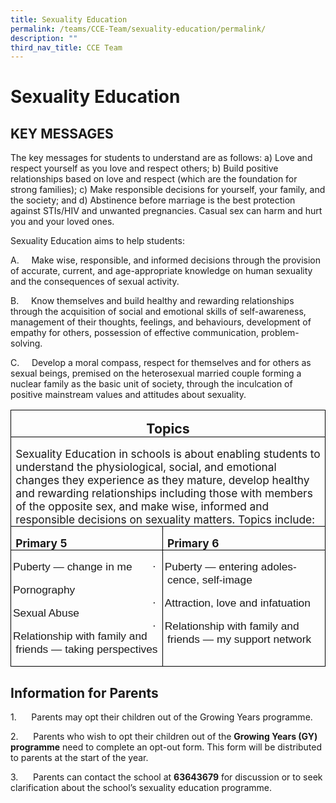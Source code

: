 ```yaml
---
title: Sexuality Education
permalink: /teams/CCE-Team/sexuality-education/permalink/
description: ""
third_nav_title: CCE Team
---
```

Sexuality Education
===================

KEY MESSAGES 
----------------------------------

The key messages for students to understand are as follows: a) Love and respect yourself as you love and respect others; b) Build positive relationships based on love and respect (which are the foundation for strong families); c) Make responsible decisions for yourself, your family, and the society; and d) Abstinence before marriage is the best protection against STIs/HIV and unwanted pregnancies. Casual sex can harm and hurt you and your loved ones.


Sexuality Education aims to help students:

A.&nbsp;&nbsp;&nbsp;&nbsp; Make wise, responsible, and informed decisions through the provision of accurate, current, and age-appropriate knowledge on human sexuality and the consequences of sexual activity.

B.&nbsp;&nbsp;&nbsp;&nbsp; Know themselves and build healthy and rewarding relationships through the acquisition of social and emotional skills of self-awareness, management of their thoughts, feelings, and behaviours, development of empathy for others, possession of effective communication, problem-solving.

C.&nbsp;&nbsp;&nbsp;&nbsp; Develop a moral compass, respect for themselves and for others as sexual beings, premised on the heterosexual married couple forming a nuclear family as the basic unit of society, through the inculcation of positive mainstream values and attitudes about sexuality.



<table class="MsoTableGrid" border="1" cellspacing="0" cellpadding="0" style="border-collapse:collapse;border:none;mso-border-alt:solid windowtext .5pt;
 mso-yfti-tbllook:1184;mso-padding-alt:0cm 5.4pt 0cm 5.4pt"><tbody><tr style="mso-yfti-irow:0;mso-yfti-firstrow:yes"><td width="1115" colspan="2" valign="top" style="width:836.1pt;border:solid windowtext 1.0pt;
  mso-border-alt:solid windowtext .5pt;padding:0cm 5.4pt 0cm 5.4pt"><p class="MsoNormal" align="center" style="margin-bottom:0cm;text-align:center;
  line-height:normal"><b><span style="font-size:16.0pt">Topics</span></b></p></td></tr><tr style="mso-yfti-irow:1"><td width="1115" colspan="2" valign="top" style="width:836.1pt;border:solid windowtext 1.0pt;
  border-top:none;mso-border-top-alt:solid windowtext .5pt;mso-border-alt:solid windowtext .5pt;
  padding:0cm 5.4pt 0cm 5.4pt"><p class="MsoNormal" style="margin-bottom:0cm;line-height:normal"><span style="font-size:13.0pt">Sexuality Education in schools is about enabling students to understand the physiological, social, and emotional changes they experience as they mature, develop healthy and rewarding relationships including those with members of the opposite sex, and make wise, informed and responsible decisions on sexuality matters. Topics include:</span></p></td></tr><tr style="mso-yfti-irow:2"><td width="529" valign="top" style="width:396.65pt;border:solid windowtext 1.0pt;
  border-top:none;mso-border-top-alt:solid windowtext .5pt;mso-border-alt:solid windowtext .5pt;
  padding:0cm 5.4pt 0cm 5.4pt"><p class="MsoNormal" style="margin-bottom:0cm;line-height:normal"><b><span style="font-size:13.0pt">Primary 5</span></b></p></td><td width="586" valign="top" style="width:439.45pt;border-top:none;border-left:
  none;border-bottom:solid windowtext 1.0pt;border-right:solid windowtext 1.0pt;
  mso-border-top-alt:solid windowtext .5pt;mso-border-left-alt:solid windowtext .5pt;
  mso-border-alt:solid windowtext .5pt;padding:0cm 5.4pt 0cm 5.4pt"><p class="MsoNormal" style="margin-bottom:0cm;line-height:normal"><b><span style="font-size:13.0pt">Primary 6</span></b></p></td></tr><tr style="mso-yfti-irow:3;mso-yfti-lastrow:yes"><td width="529" valign="top" style="width:396.65pt;border:solid windowtext 1.0pt;
  border-top:none;mso-border-top-alt:solid windowtext .5pt;mso-border-alt:solid windowtext .5pt;
  padding:0cm 5.4pt 0cm 5.4pt"><p class="MsoListParagraphCxSpFirst" style="text-indent:-18.0pt;mso-list:l0 level1 lfo1"><span lang="EN-SG" style="font-size:13.0pt;font-family:Symbol;mso-fareast-font-family:
  Symbol;mso-bidi-font-family:Symbol"><span style="mso-list:Ignore">·<span style="font:7.0pt &quot;Times New Roman&quot;">&nbsp;&nbsp;&nbsp;&nbsp;&nbsp; </span></span></span><span lang="EN-SG" style="font-size:13.0pt;font-family:&quot;Calibri&quot;,sans-serif;
  mso-ascii-theme-font:minor-latin;mso-hansi-theme-font:minor-latin;mso-bidi-theme-font:
  minor-latin">Puberty — change in me</span></p><p class="MsoListParagraphCxSpMiddle" style="text-indent:-18.0pt;mso-list:l0 level1 lfo1"><span lang="EN-SG" style="font-size:13.0pt;font-family:Symbol;mso-fareast-font-family:
  Symbol;mso-bidi-font-family:Symbol"><span style="mso-list:Ignore">·<span style="font:7.0pt &quot;Times New Roman&quot;">&nbsp;&nbsp;&nbsp;&nbsp;&nbsp; </span></span></span><span lang="EN-SG" style="font-size:13.0pt;font-family:&quot;Calibri&quot;,sans-serif;
  mso-ascii-theme-font:minor-latin;mso-hansi-theme-font:minor-latin;mso-bidi-theme-font:
  minor-latin">Pornography</span></p><p class="MsoListParagraphCxSpMiddle" style="text-indent:-18.0pt;mso-list:l0 level1 lfo1"><span lang="EN-SG" style="font-size:13.0pt;font-family:Symbol;mso-fareast-font-family:
  Symbol;mso-bidi-font-family:Symbol"><span style="mso-list:Ignore">·<span style="font:7.0pt &quot;Times New Roman&quot;">&nbsp;&nbsp;&nbsp;&nbsp;&nbsp; </span></span></span><span lang="EN-SG" style="font-size:13.0pt;font-family:&quot;Calibri&quot;,sans-serif;
  mso-ascii-theme-font:minor-latin;mso-hansi-theme-font:minor-latin;mso-bidi-theme-font:
  minor-latin">Sexual Abuse</span></p><p class="MsoListParagraphCxSpMiddle" style="text-indent:-18.0pt;mso-list:l0 level1 lfo1"><span lang="EN-SG" style="font-size:13.0pt;font-family:Symbol;mso-fareast-font-family:
  Symbol;mso-bidi-font-family:Symbol"><span style="mso-list:Ignore">·<span style="font:7.0pt &quot;Times New Roman&quot;">&nbsp;&nbsp;&nbsp;&nbsp;&nbsp; </span></span></span><span lang="EN-SG" style="font-size:13.0pt;font-family:&quot;Calibri&quot;,sans-serif;
  mso-ascii-theme-font:minor-latin;mso-hansi-theme-font:minor-latin;mso-bidi-theme-font:
  minor-latin">Relationship with family and friends — taking perspectives</span></p></td><td width="586" valign="top" style="width:439.45pt;border-top:none;border-left:
  none;border-bottom:solid windowtext 1.0pt;border-right:solid windowtext 1.0pt;
  mso-border-top-alt:solid windowtext .5pt;mso-border-left-alt:solid windowtext .5pt;
  mso-border-alt:solid windowtext .5pt;padding:0cm 5.4pt 0cm 5.4pt"><p class="MsoListParagraphCxSpMiddle" style="text-indent:-18.0pt;mso-list:l0 level1 lfo1"><span lang="EN-SG" style="font-size:13.0pt;font-family:Symbol;mso-fareast-font-family:
  Symbol;mso-bidi-font-family:Symbol"><span style="mso-list:Ignore">·<span style="font:7.0pt &quot;Times New Roman&quot;">&nbsp;&nbsp;&nbsp;&nbsp;&nbsp; </span></span></span><span lang="EN-SG" style="font-size:13.0pt;font-family:&quot;Calibri&quot;,sans-serif;
  mso-ascii-theme-font:minor-latin;mso-hansi-theme-font:minor-latin;mso-bidi-theme-font:
  minor-latin">Puberty — entering adolescence, self-image</span></p><p class="MsoListParagraphCxSpMiddle" style="text-indent:-18.0pt;mso-list:l0 level1 lfo1"><span lang="EN-SG" style="font-size:13.0pt;font-family:Symbol;mso-fareast-font-family:
  Symbol;mso-bidi-font-family:Symbol"><span style="mso-list:Ignore">·<span style="font:7.0pt &quot;Times New Roman&quot;">&nbsp;&nbsp;&nbsp;&nbsp;&nbsp; </span></span></span><span lang="EN-SG" style="font-size:13.0pt;font-family:&quot;Calibri&quot;,sans-serif;
  mso-ascii-theme-font:minor-latin;mso-hansi-theme-font:minor-latin;mso-bidi-theme-font:
  minor-latin">Attraction, love and infatuation</span></p><p class="MsoListParagraphCxSpLast" style="text-indent:-18.0pt;mso-list:l0 level1 lfo1"><span lang="EN-SG" style="font-size:13.0pt;font-family:Symbol;mso-fareast-font-family:
  Symbol;mso-bidi-font-family:Symbol"><span style="mso-list:Ignore">·<span style="font:7.0pt &quot;Times New Roman&quot;">&nbsp;&nbsp;&nbsp;&nbsp;&nbsp; </span></span></span><span lang="EN-SG" style="font-size:13.0pt;font-family:&quot;Calibri&quot;,sans-serif;
  mso-ascii-theme-font:minor-latin;mso-hansi-theme-font:minor-latin;mso-bidi-theme-font:
  minor-latin">Relationship with family and friends — my support network</span></p></td></tr></tbody></table>

Information for Parents
-----------------------

1.&nbsp;&nbsp;&nbsp;&nbsp;&nbsp; Parents may opt their children out of the Growing Years programme.

2.&nbsp;&nbsp;&nbsp;&nbsp;&nbsp; Parents who wish to opt their children out of the&nbsp;**Growing Years (GY) programme**&nbsp;need to complete an opt-out form. This form will be distributed to parents at the start of the year.

3.&nbsp;&nbsp;&nbsp;&nbsp;&nbsp; Parents can contact the school at&nbsp;**63643679**&nbsp;for discussion or to seek clarification about the school’s sexuality education programme.
